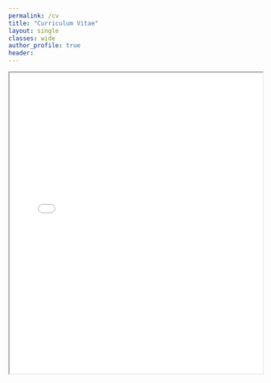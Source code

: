 ```yaml
---
permalink: /cv
title: "Curriculum Vitae"
layout: single
classes: wide
author_profile: true
header:
---
```


<iframe src="/assets/docs/YuThomas_CV.pdf" width="100%" height="600px"></iframe>
